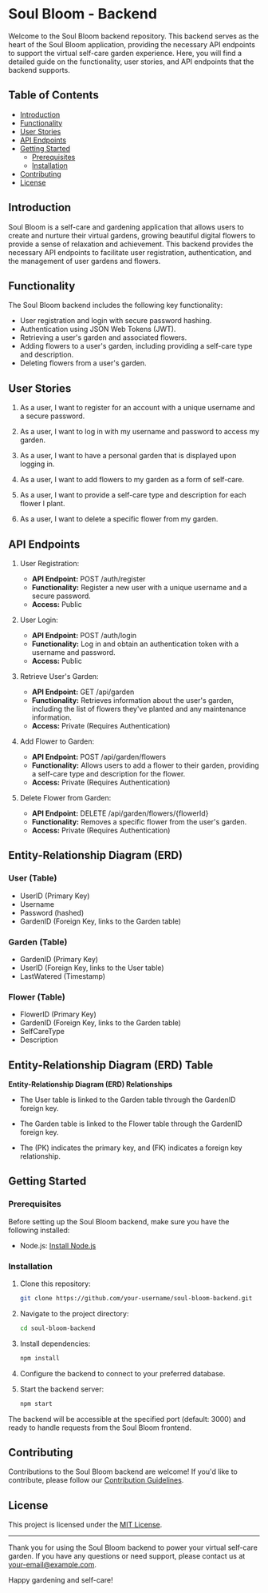 
# Soul Bloom - Backend

Welcome to the Soul Bloom backend repository. This backend serves as the heart of the Soul Bloom application, providing the necessary API endpoints to support the virtual self-care garden experience. Here, you will find a detailed guide on the functionality, user stories, and API endpoints that the backend supports.

## Table of Contents

- [Introduction](#introduction)
- [Functionality](#functionality)
- [User Stories](#user-stories)
- [API Endpoints](#api-endpoints)
- [Getting Started](#getting-started)
  - [Prerequisites](#prerequisites)
  - [Installation](#installation)
- [Contributing](#contributing)
- [License](#license)

## Introduction

Soul Bloom is a self-care and gardening application that allows users to create and nurture their virtual gardens, growing beautiful digital flowers to provide a sense of relaxation and achievement. This backend provides the necessary API endpoints to facilitate user registration, authentication, and the management of user gardens and flowers.

## Functionality

The Soul Bloom backend includes the following key functionality:

- User registration and login with secure password hashing.
- Authentication using JSON Web Tokens (JWT).
- Retrieving a user's garden and associated flowers.
- Adding flowers to a user's garden, including providing a self-care type and description.
- Deleting flowers from a user's garden.

## User Stories

1. As a user, I want to register for an account with a unique username and a secure password.

2. As a user, I want to log in with my username and password to access my garden.

3. As a user, I want to have a personal garden that is displayed upon logging in.

4. As a user, I want to add flowers to my garden as a form of self-care.

5. As a user, I want to provide a self-care type and description for each flower I plant.

6. As a user, I want to delete a specific flower from my garden.

## API Endpoints

1. User Registration:
   - **API Endpoint:** POST /auth/register
   - **Functionality:** Register a new user with a unique username and a secure password.
   - **Access:** Public

2. User Login:
   - **API Endpoint:** POST /auth/login
   - **Functionality:** Log in and obtain an authentication token with a username and password.
   - **Access:** Public

3. Retrieve User's Garden:
   - **API Endpoint:** GET /api/garden
   - **Functionality:** Retrieves information about the user's garden, including the list of flowers they've planted and any maintenance information.
   - **Access:** Private (Requires Authentication)

4. Add Flower to Garden:
   - **API Endpoint:** POST /api/garden/flowers
   - **Functionality:** Allows users to add a flower to their garden, providing a self-care type and description for the flower.
   - **Access:** Private (Requires Authentication)

5. Delete Flower from Garden:
   - **API Endpoint:** DELETE /api/garden/flowers/{flowerId}
   - **Functionality:** Removes a specific flower from the user's garden.
   - **Access:** Private (Requires Authentication)
  
## Entity-Relationship Diagram (ERD)

### User (Table)
- UserID (Primary Key)
- Username
- Password (hashed)
- GardenID (Foreign Key, links to the Garden table)

### Garden (Table)
- GardenID (Primary Key)
- UserID (Foreign Key, links to the User table)
- LastWatered (Timestamp)

### Flower (Table)
- FlowerID (Primary Key)
- GardenID (Foreign Key, links to the Garden table)
- SelfCareType
- Description

## Entity-Relationship Diagram (ERD) Table



**Entity-Relationship Diagram (ERD) Relationships**
- The User table is linked to the Garden table through the GardenID foreign key.

- The Garden table is linked to the Flower table through the GardenID foreign key.

- The (PK) indicates the primary key, and (FK) indicates a foreign key relationship.

## Getting Started

### Prerequisites

Before setting up the Soul Bloom backend, make sure you have the following installed:

- Node.js: [Install Node.js](https://nodejs.org/)

### Installation

1. Clone this repository:
   ```sh
   git clone https://github.com/your-username/soul-bloom-backend.git
   ```

2. Navigate to the project directory:
   ```sh
   cd soul-bloom-backend
   ```

3. Install dependencies:
   ```sh
   npm install
   ```

4. Configure the backend to connect to your preferred database.

5. Start the backend server:
   ```sh
   npm start
   ```

The backend will be accessible at the specified port (default: 3000) and ready to handle requests from the Soul Bloom frontend.

## Contributing

Contributions to the Soul Bloom backend are welcome! If you'd like to contribute, please follow our [Contribution Guidelines](CONTRIBUTING.md).

## License

This project is licensed under the [MIT License](LICENSE).

---

Thank you for using the Soul Bloom backend to power your virtual self-care garden. If you have any questions or need support, please contact us at [your-email@example.com](mailto:your-email@example.com).

Happy gardening and self-care!
